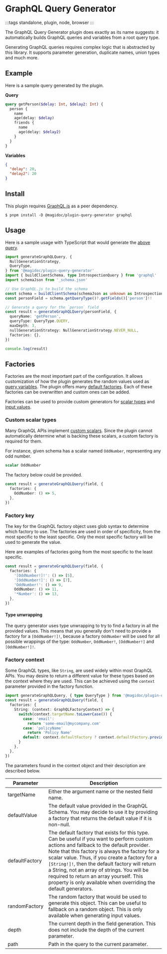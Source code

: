 # GraphQL Query Generator

:::tags
standalone, plugin, node, browser
:::

The GraphQL Query Generator plugin does exactly as its name suggests: it automatically builds GraphQL queries and variables from a root query type.

Generating GraphQL queries requires complex logic that is abstracted by this library. It supports parameter generation, duplicate names, union types and much more.

## Example

Here is a sample query generated by the plugin.

**Query**

```graphql
query getPerson($delay: Int, $delay2: Int) {
  person {
    name
    age(delay: $delay)
    friends {
      name
      age(delay: $delay2)
    }
  }
}
```

**Variables**

```json
{
  "delay": 20,
  "delay2": 20
}
```

## Install

This plugin requires [GraphQL.js](https://www.npmjs.com/package/graphql) as a peer dependency.

```shell-session
$ pnpm install -D @magidoc/plugin-query-generator graphql
```

## Usage

Here is a sample usage with TypeScript that would generate the [above query](#example).

```typescript
import generateGraphQLQuery, {
  NullGenerationStrategy,
  QueryType,
} from '@magidoc/plugin-query-generator'
import { buildClientSchema, type IntrospectionQuery } from 'graphql'
import schemaJson from '_schema.json'

// Use GraphQL.js to build the schema
const schema = buildClientSchema(schemaJson as unknown as IntrospectionQuery)
const personField = schema.getQueryType()?.getFields()['person']!!

// Generate a query for the `person` field
const result = generateGraphQLQuery(personField, {
  queryName: 'getPerson',
  queryType: QueryType.QUERY,
  maxDepth: 3,
  nullGenerationStrategy: NullGenerationStrategy.NEVER_NULL,
  factories: {},
})

console.log(result)
```

## Factories

Factories are the most important part of the configuration. It allows customization of how the plugin generates the random values used as [query variables](https://graphql.org/learn/queries/#variables). The plugin offers many [default factories](https://github.com/pelletier197/magidoc/blob/main/packages/plugins/query-generator/src/generator/defaultFactories.ts). Each of these factories can be overwritten and custom ones can be added.

Factories can be used to provide custom generators for [scalar types](https://graphql.org/learn/schema/#scalar-types) and [input values](https://graphql.org/learn/schema/#input-types).

### Custom scalar types

Many GraphQL APIs implement [custom scalars](https://www.apollographql.com/docs/apollo-server/schema/custom-scalars/). Since the plugin cannot automatically determine what is backing these scalars, a custom factory is required for them.

For instance, given schema has a scalar named `OddNumber`, representing any odd number.

```graphql
scalar OddNumber
```

The factory below could be provided.

```typescript
const result = generateGraphQLQuery(field, {
  factories: {
    OddNumber: () => 5,
  },
})
```

### Factory key

The key for the GraphQL factory object uses glob syntax to determine which factory to use. The factories are used in order of specificity, from the most specific to the least specific. Only the most specific factory will be used to generate the value.

Here are examples of factories going from the most specific to the least specific.

```typescript
const result = generateGraphQLQuery(field, {
  factories: {
    '[OddNumber!]!': () => [5],
    '[OddNumber!]': () => [7],
    'OddNumber!': () => 9,
    OddNumber: () => 11,
    '*Number': () => 13,
  },
})
```

#### Type unwrapping

The query generator uses type unwrapping to try to find a factory in all the provided values. This means that you generally don't need to provide a factory for a `[OddNumber!]!`, because a factory `OddNumber` will be used for all possible wrappings of the type: `OddNumber`, `OddNumber!`, `[OddNumber!]` and `[OddNumber!]!`.

### Factory context

Some GraphQL types, like `String`, are used widely within most GraphQL APIs. You may desire to return a different value for these types based on the context where they are used. This can be achieved using the `context` parameter provided in the factory function.

```typescript
import generateGraphQLQuery, { type QueryType } from '@magidoc/plugin-query-generator'
const result = generateGraphQLQuery(field, {
  factories: {
    String: (context: GraphQLFactoryContext) => {
      switch(context.targetName.toLowerCase()) {
        case: 'email':
          return 'some-email@mycompany.com'
        case: 'policyName'
          return 'Policy Name'
        default: context.defaultFactory ? context.defaultFactory.provide() : 'abc'
      }
    },
  },
})
```

The parameters found in the context object and their description are described below.

<!-- prettier-ignore -->
| Parameter      | Description |
|----------------|-------------|
| targetName     | Either the argument name or the nested field name. |
| defaultValue   | The default value provided in the GraphQL Schema. You may decide to use it by providing a factory that returns the default value if it is non-null. |
| defaultFactory | The default factory that exists for this type. Can be useful if you want to perform custom actions and fallback to the default provider. Note that this factory is always the factory for a scalar value. Thus, if you create a factory for a `[String!]!`, then the default factory will return a String, not an array of strings. You will be required to return an array yourself. This property is only available when overriding the default generators. |
| randomFactory  | The random factory that would be used to generate this object. This can be useful to fallback on a random object. This is only available when generating input values. |
| depth          | The current depth in the field generation. This does not include the depth of the current parameter. |
| path           | Path in the query to the current parameter. |
